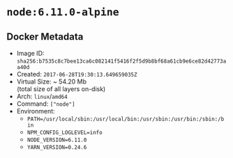 # `node:6.11.0-alpine`

## Docker Metadata

- Image ID: `sha256:b7535c8c7bee13ca6c082141f5416f2f5d9b8bf68a61cb9e6ce82d42773aa40d`
- Created: `2017-06-28T19:30:13.649659035Z`
- Virtual Size: ~ 54.20 Mb  
  (total size of all layers on-disk)
- Arch: `linux`/`amd64`
- Command: `["node"]`
- Environment:
  - `PATH=/usr/local/sbin:/usr/local/bin:/usr/sbin:/usr/bin:/sbin:/bin`
  - `NPM_CONFIG_LOGLEVEL=info`
  - `NODE_VERSION=6.11.0`
  - `YARN_VERSION=0.24.6`
